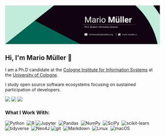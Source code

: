 ![](assets/banner.png)

## Hi, I'm Mario Müller 👋

I am a Ph.D candidate at the [Cologne Institute for Information Systems](https://ciis.uni-koeln.de) at the [University of Cologne](https://portal.uni-koeln.de/en/).

I study open source software ecosystems focusing on sustained participation of developers.

[<img src="https://img.shields.io/badge/Homepage-1F5B3E?style=for-the-badge&logo=Hugo&logoColor=white"/>](https://www.mario-mueller.cc/)
[<img src="https://img.shields.io/badge/LinkedIn-0077B5?style=for-the-badge&logo=linkedin&logoColor=white"/>](https://www.linkedin.com/in/mario-mueller-de/)
[<img src="https://img.shields.io/badge/Google Scholar-76A7FA?style=for-the-badge&logo=googlescholar&logoColor=white"/>](https://scholar.google.com/citations?user=jKHLG0UAAAAJ&hl=en)

### What I Work With:

![Python](https://img.shields.io/badge/-Python-C1EBDB?style=flat-square&logo=python&logoColor=1F5B3E)&nbsp;
![R](https://img.shields.io/badge/-R-C1EBDB?style=flat-square&logo=r&logoColor=1F5B3E)
![Jupyter](https://img.shields.io/badge/-Jupyter_Lab-C1EBDB?style=flat-square&logo=jupyter&logoColor=1F5B3E)&nbsp;
![Pandas](https://img.shields.io/badge/-Pandas-C1EBDB?style=flat-square&logo=pandas&logoColor=1F5B3E)&nbsp;
![NumPy](https://img.shields.io/badge/-NumPy-C1EBDB?style=flat-square&logo=numpy&logoColor=1F5B3E)&nbsp;
![SciPy](https://img.shields.io/badge/-SciPy-C1EBDB?style=flat-square&logo=scipy&logoColor=1F5B3E)&nbsp;
![scikit-learn](https://img.shields.io/badge/-scikit--learn-C1EBDB?style=flat-square&logo=scikit-learn&logoColor=1F5B3E)&nbsp;
![tidyverse](https://img.shields.io/badge/-tidyverse-C1EBDB?style=flat-square&logo=tidyverse&logoColor=1F5B3E)&nbsp;
![Neo4J](https://img.shields.io/badge/-neo4j-C1EBDB?style=flat-square&logo=neo4j&logoColor=1F5B3E)
![git](https://img.shields.io/badge/-git-C1EBDB?style=flat-square&logo=git&logoColor=1F5B3E)&nbsp;
![Markdown](https://img.shields.io/badge/-Markdown-C1EBDB?style=flat-square&logo=markdown&logoColor=1F5B3E)&nbsp;
![Linux](https://img.shields.io/badge/-Linux-C1EBDB?style=flat-square&logo=linux&logoColor=1F5B3E)&nbsp;
![macOS](https://img.shields.io/badge/-macOS-C1EBDB?style=flat-square&logo=apple&logoColor=1F5B3E)&nbsp;
